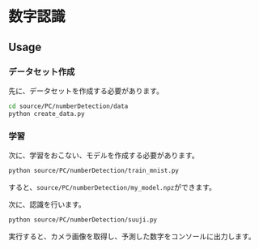 # 数字認識

## Usage

### データセット作成
先に、データセットを作成する必要があります。

```bash
cd source/PC/numberDetection/data
python create_data.py
```

### 学習

次に、学習をおこない、モデルを作成する必要があります。

```bash
python source/PC/numberDetection/train_mnist.py
```

すると、`source/PC/numberDetection/my_model.npz`ができます。

次に、認識を行います。

```bash
python source/PC/numberDetection/suuji.py
```

実行すると、カメラ画像を取得し、予測した数字をコンソールに出力します。
